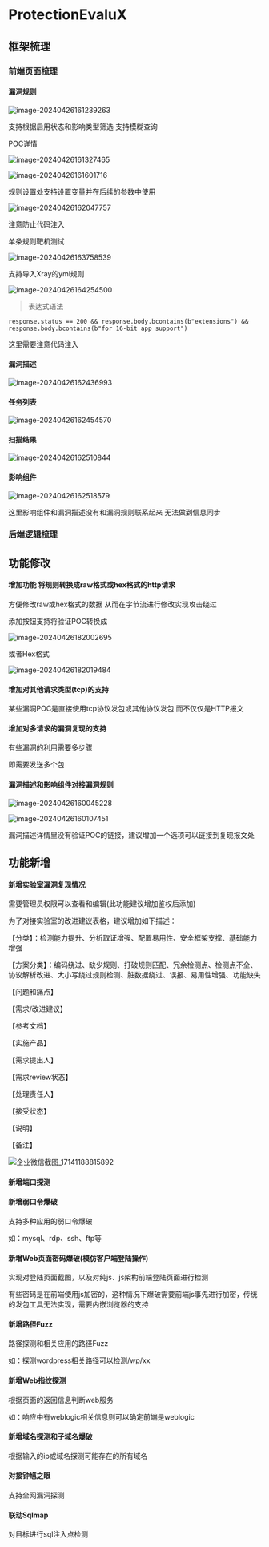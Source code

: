 # ProtectionEvaluX

## 框架梳理

### 前端页面梳理

#### 漏洞规则

![image-20240426161239263](./ProtectionEvaluX.assets/image-20240426161239263.png) 

支持根据启用状态和影响类型筛选  支持模糊查询

POC详情

![image-20240426161327465](./ProtectionEvaluX.assets/image-20240426161327465.png) 

![image-20240426161601716](./ProtectionEvaluX.assets/image-20240426161601716.png) 

规则设置处支持设置变量并在后续的参数中使用

![image-20240426162047757](./ProtectionEvaluX.assets/image-20240426162047757.png) 

注意防止代码注入



单条规则靶机测试

![image-20240426163758539](./ProtectionEvaluX.assets/image-20240426163758539.png) 

支持导入Xray的yml规则

![image-20240426164254500](./ProtectionEvaluX.assets/image-20240426164254500.png) 



> 表达式语法

```clike
response.status == 200 && response.body.bcontains(b"extensions") && response.body.bcontains(b"for 16-bit app support")
```

这里需要注意代码注入





#### 漏洞描述

![image-20240426162436993](./ProtectionEvaluX.assets/image-20240426162436993.png) 

#### 任务列表

![image-20240426162454570](./ProtectionEvaluX.assets/image-20240426162454570.png)

#### 扫描结果

![image-20240426162510844](./ProtectionEvaluX.assets/image-20240426162510844.png) 

#### 影响组件

![image-20240426162518579](./ProtectionEvaluX.assets/image-20240426162518579.png) 

这里影响组件和漏洞描述没有和漏洞规则联系起来 无法做到信息同步

### 后端逻辑梳理



## 功能修改

#### 增加功能 将规则转换成raw格式或hex格式的http请求

方便修改raw或hex格式的数据  从而在字节流进行修改实现攻击绕过

添加按钮支持将验证POC转换成

![image-20240426182002695](./ProtectionEvaluX.assets/image-20240426182002695.png) 

或者Hex格式

![image-20240426182019484](./ProtectionEvaluX.assets/image-20240426182019484.png) 

#### 增加对其他请求类型(tcp)的支持

某些漏洞POC是直接使用tcp协议发包或其他协议发包 而不仅仅是HTTP报文

#### 增加对多请求的漏洞复现的支持

有些漏洞的利用需要多步骤

即需要发送多个包

#### 漏洞描述和影响组件对接漏洞规则

![image-20240426160045228](./ProtectionEvaluX.assets/image-20240426160045228.png) 



![image-20240426160107451](./ProtectionEvaluX.assets/image-20240426160107451.png) 

漏洞描述详情里没有验证POC的链接，建议增加一个选项可以链接到复现报文处



## 功能新增

#### 新增实验室漏洞复现情况

需要管理员权限可以查看和编辑(此功能建议增加鉴权后添加)

为了对接实验室的改进建议表格，建议增加如下描述：

【分类】：检测能力提升、分析取证增强、配置易用性、安全框架支撑、基础能力增强

【方案分类】：编码绕过、缺少规则、打破规则匹配、冗余检测点、检测点不全、协议解析改进、大小写绕过规则检测、脏数据绕过、误报、易用性增强、功能缺失

【问题和痛点】

【需求/改进建议】

【参考文档】

【实施产品】

【需求提出人】

【需求review状态】

【处理责任人】

【接受状态】

【说明】

【备注】

![企业微信截图_17141188815892](./ProtectionEvaluX.assets/企业微信截图_17141188815892.png)

#### 新增端口探测



#### 新增弱口令爆破

支持多种应用的弱口令爆破

如：mysql、rdp、ssh、ftp等

#### 新增Web页面密码爆破(模仿客户端登陆操作)

实现对登陆页面截图，以及对纯js、js架构前端登陆页面进行检测

有些密码是在前端使用js加密的，这种情况下爆破需要前端js事先进行加密，传统的发包工具无法实现，需要内嵌浏览器的支持

#### 新增路径Fuzz

路径探测和相关应用的路径Fuzz

如：探测wordpress相关路径可以检测/wp/xx

#### 新增Web指纹探测

根据页面的返回信息判断web服务

如：响应中有weblogic相关信息则可以确定前端是weblogic

#### 新增域名探测和子域名爆破

根据输入的ip或域名探测可能存在的所有域名

#### 对接钟馗之眼

支持全网漏洞探测

#### 联动Sqlmap

对目标进行sql注入点检测
